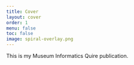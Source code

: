 ```yaml
---
title: Cover
layout: cover
order: 1
menu: false
toc: false
image: spiral-overlay.png
---
```


This is my Museum Informatics Quire publication.
